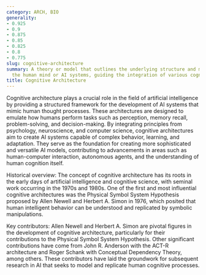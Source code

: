 ```yaml
---
category: ARCH, BIO
generality:
- 0.925
- 0.9
- 0.875
- 0.85
- 0.825
- 0.8
- 0.775
slug: cognitive-architecture
summary: A theory or model that outlines the underlying structure and mechanisms of
  the human mind or AI systems, guiding the integration of various cognitive processes.
title: Cognitive Architecture
---
```


Cognitive architecture plays a crucial role in the field of artificial intelligence by providing a structured framework for the development of AI systems that mimic human thought processes. These architectures are designed to emulate how humans perform tasks such as perception, memory recall, problem-solving, and decision-making. By integrating principles from psychology, neuroscience, and computer science, cognitive architectures aim to create AI systems capable of complex behavior, learning, and adaptation. They serve as the foundation for creating more sophisticated and versatile AI models, contributing to advancements in areas such as human-computer interaction, autonomous agents, and the understanding of human cognition itself.

Historical overview: The concept of cognitive architecture has its roots in the early days of artificial intelligence and cognitive science, with seminal work occurring in the 1970s and 1980s. One of the first and most influential cognitive architectures was the Physical Symbol System Hypothesis proposed by Allen Newell and Herbert A. Simon in 1976, which posited that human intelligent behavior can be understood and replicated by symbolic manipulations.

Key contributors: Allen Newell and Herbert A. Simon are pivotal figures in the development of cognitive architecture, particularly for their contributions to the Physical Symbol System Hypothesis. Other significant contributions have come from John R. Anderson with the ACT-R architecture and Roger Schank with Conceptual Dependency Theory, among others. These contributors have laid the groundwork for subsequent research in AI that seeks to model and replicate human cognitive processes.